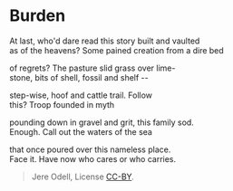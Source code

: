 # Burden

At last, who'd dare read this story built and vaulted  
as of the heavens? Some pained creation from a dire bed

of regrets? The pasture slid grass over lime-  
stone, bits of shell, fossil and shelf --

step-wise, hoof and cattle trail. Follow  
this? Troop founded in myth

pounding down in gravel and grit, this family sod.  
Enough. Call out the waters of the sea

that once poured over this nameless place.  
Face it. Have now who cares or who carries.

>Jere Odell, License [CC-BY](https://creativecommons.org/licenses/by/4.0/).
